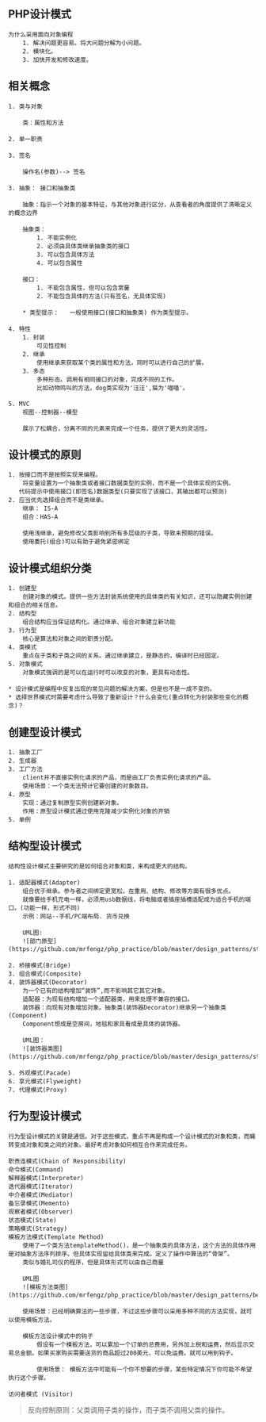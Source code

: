 ## PHP设计模式
    为什么采用面向对象编程
        1. 解决问题更容易。将大问题分解为小问题。
        2. 模块化。
        3. 加快开发和修改速度。
        
## 相关概念
    1. 类与对象
    
        类：属性和方法
    
    2. 单一职责
    
    3. 签名
        
        操作名(参数)--> 签名
    
    3. 抽象： 接口和抽象类
        
        抽象：指示一个对象的基本特征，与其他对象进行区分，从查看者的角度提供了清晰定义的概念边界
        
        抽象类： 
            1. 不能实例化
            2. 必须由具体类继承抽象类的接口
            3. 可以包含具体方法
            4. 可以包含属性
            
        接口：
            1. 不能包含属性，但可以包含常量
            2. 不能包含具体的方法(只有签名，无具体实现)

        * 类型提示：   一般使用接口(接口和抽象类) 作为类型提示。
        
    4. 特性
        1. 封装
            可见性控制
        2. 继承
            使用继承来获取某个类的属性和方法，同时可以进行自己的扩展。
        3. 多态
            多种形态。调用有相同接口的对象，完成不同的工作。
            比如动物鸣叫的方法，dog类实现为'汪汪',猫为'喵喵'。    
    
    5. MVC
        视图--控制器--模型
        
        展示了松耦合，分离不同的元素来完成一个任务，提供了更大的灵活性。

## 设计模式的原则

    1. 按接口而不是按照实现来编程。
        将变量设置为一个抽象类或者接口数据类型的实例，而不是一个具体实现的实例。
       代码提示中使用接口(即签名)数据类型(只要实现了该接口，其输出都可以预测)            
    2. 应当优先选择组合而不是类继承。                           
        继承： IS-A
        组合：HAS-A
        
        使用浅继承，避免修改父类影响到所有多层级的子类，导致未预期的错误。
        使用委托(组合)可以有助于避免紧密绑定

## 设计模式组织分类
   
    1. 创建型
        创建对象的模式。提供一些方法封装系统使用的具体类的有关知识，还可以隐藏实例创建和组合的相关信息。
    2. 结构型
        组合结构应当保证结构化。通过继承、组合对象建立新功能
    3. 行为型             
        核心是算法和对象之间的职责分配。  
    4. 类模式
        重点在于类和子类之间的关系。通过继承建立，是静态的，编译时已经固定。
    5. 对象模式
        对象模式强调的是可以在运行时可以改变的对象，更具有动态性。
        
    * 设计模式是编程中反复出现的常见问题的解决方案，但是也不是一成不变的。
    * 选择世界模式时需要考虑什么导致了重新设计？什么会变化(重点转化为封装那些变化的概念)？   
    
## 创建型设计模式
    1. 抽象工厂
    2. 生成器
    3. 工厂方法
        client并不直接实例化请求的产品，而是由工厂负责实例化请求的产品。
        使用场景：一个类无法预计它要创建的对象数目。
    4. 原型
        实现：通过复制原型实例创建新对象。
        作用：原型设计模式通过使用克隆减少实例化对象的开销
    5. 单例  
    
## 结构型设计模式
    结构性设计模式主要研究的是如何组合对象和类，来构成更大的结构。

    1. 适配器模式(Adapter)
        组合优于继承。参与者之间绑定更宽松，在重用、结构、修改等方面有很多优点。
        就像要给手机充电一样，必须用usb数据线，将电脑或者插座插槽适配成为适合手机的端口。(功能一样，形式不同)
        示例：网站--手机/PC端布局. 货币兑换
        
        UML图:
        ![部门原型](https://github.com/mrfengz/php_practice/blob/master/design_patterns/structure/adapter.jpg)

    2. 桥接模式(Bridge)
    3. 组合模式(Composite)
    4. 装饰器模式(Decorator)
        为一个已有的结构增加“装饰”,而不影响其它其它对象。
        适配器：为现有结构增加一个适配器类，用来处理不兼容的接口。
        装饰器：向现有对象增加对象。抽象类(装饰器Decorator)继承另一个抽象类(Component)
        Component想成是空房间，地毯和家具看成是具体的装饰器。
        
        UML图：
        ![装饰器类图](https://github.com/mrfengz/php_practice/blob/master/design_patterns/structure/decorator_1.png)

    5. 外观模式(Pacade)
    6. 享元模式(Flyweight)
    7. 代理模式(Proxy)
    
 ## 行为型设计模式
    行为型设计模式的关键是通信。对于这些模式，重点不再是构成一个设计模式的对象和类，而蝇转变成对象和类之间的对象。最好考虑对象如何相互合作来完成任务。
    
    职责连模式(Chain of Responsibility)
    命令模式(Command) 
    解释器模式(Interpreter)
    迭代器模式(Iterator)
    中介者模式(Mediator)
    备忘录模式(Memento)
    观察者模式(Observer)
    状态模式(State)
    策略模式(Strategy)
    模板方法模式(Template Method)
        使用了一个类方法templateMethod()，是一个抽象类的具体方法，这个方法的具体作用是对抽象方法序列排序。但具体实现留给具体类来完成。定义了操作中算法的“骨架”。
        类似与婚礼司仪的程序，但是具体形式可以由自己商量
        
        UML图
        ![模板方法类图](https://github.com/mrfengz/php_practice/blob/master/design_patterns/behavior/template/template_method1.png)
        
        使用场景：已经明确算法的一些步骤，不过这些步骤可以采用多种不同的方法实现，就可以使用模板方法。
    
        模板方法设计模式中的钩子
            假设有一个模板方法，可以累加一个订单的总费用，另外加上税和运费，然后显示交易总金额。如果买家购买需要送货的商品超过200美元，可以免运费。就可以用到钩子。
            
            使用场景： 模板方法中可能有一个你不想要的步骤，某些特定情况下你可能不希望执行这个步骤。
        
    访问者模式 (Visitor)
    
> 反向控制原则：父类调用子类的操作，而子类不调用父类的操作。